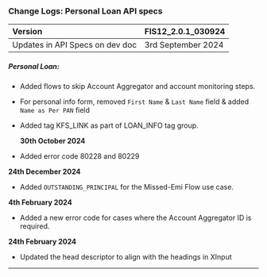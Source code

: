 ### Change Logs:  Personal Loan API specs

| Version                         | FIS12_2.0.1_030924 |
| :------------------------------ | :----------------- |
| Updates in API Specs on dev doc | 3rd September 2024      |

##### Personal Loan:

- Added flows to skip Account Aggregator and account monitoring steps.
- For personal info form, removed `First Name` & `Last Name` field & added `Name as Per PAN` field
- Added tag KFS_LINK as part of LOAN_INFO tag group.

   ****30th October 2024****
 - Added error code 80228 and 80229

****24th December 2024****
 - Added `OUTSTANDING_PRINCIPAL` for the Missed-Emi Flow use case.


****4th February 2024**** 
  - Added a new error code for cases where the Account Aggregator ID is required.

****24th February 2024****
  - Updated the head descriptor to align with the headings in XInput  
---

#####